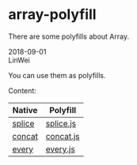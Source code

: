 # array-polyfill
There are some polyfills about Array.  

2018-09-01  
LinWei  

You can use them as polyfills.  
  
Content: 

| Native | Polyfill |
|--------|----------|
|[splice](https://developer.mozilla.org/en-US/docs/Web/JavaScript/Reference/Global_Objects/Array/splice.)|[splice.js](https://github.com/asilinwei/array-polyfill/blob/master/src/splice.js)|
|[concat](https://developer.mozilla.org/en-US/docs/Web/JavaScript/Reference/Global_Objects/Array/concat)|[concat.js](https://github.com/asilinwei/array-polyfill/blob/master/src/concat.js)|
|[every](https://developer.mozilla.org/en-US/docs/Web/JavaScript/Reference/Global_Objects/Array/every)|[every.js](https://github.com/asilinwei/array-polyfill/blob/master/src/every.js)|